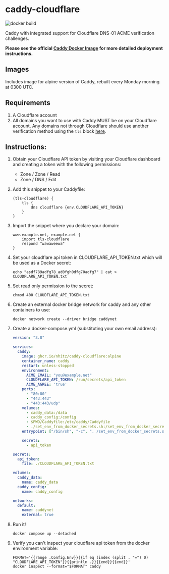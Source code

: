 # caddy-cloudflare

![docker build](https://github.com/nhitz/caddy-cloudflare/actions/workflows/auto-build-on-base-image-change.yml/badge.svg)


Caddy with integrated support for Cloudflare DNS-01 ACME verification challenges.

**Please see the official [Caddy Docker Image](https://hub.docker.com/_/caddy) for more detailed deployment instructions.**

## Images

Includes image for alpine version of Caddy, rebuilt every Monday morning at 0300 UTC.

## Requirements
1. A Cloudflare account
2. All domains you want to use with Caddy MUST be on your Cloudflare account. Any domains not through Cloudflare should use another verification method using the `tls` block [here](https://caddyserver.com/docs/caddyfile/directives/tls).

## Instructions:

1. Obtain your Cloudflare API token by visiting your Cloudflare dashboard and creating a token with the following permissions:
	- Zone / Zone / Read
	- Zone / DNS / Edit

2. Add this snippet to your Caddyfile:
	```Caddyfile
	(tls-cloudflare) {
		tls {
			dns cloudflare {env.CLOUDFLARE_API_TOKEN}
		}
	}
	```
 
 3. Import the snippet where you declare your domain:
 	```Caddyfile
  	www.example.net, example.net {
		import tls-cloudflare
		respond "wawaweewa"
	}
	```

4. Set your cloudflare api token in CLOUDFLARE_API_TOKEN.txt which will be used as a Docker secret:
	```
 	echo "asdf789adfg78_ad0fgh0dfg70adfg7" | cat > CLOUDFLARE_API_TOKEN.txt
 	```
 
5. Set read only permission to the secret:
	```
	chmod 400 CLOUDFLARE_API_TOKEN.txt
 	```

6. Create an external docker bridge network for caddy and any other containers to use:
	```
 	docker network create --driver bridge caddynet
 	```
 
7. Create a docker-compose.yml (substituting your own email address):
   
	```yaml
	version: "3.8"
	
	services:
	  caddy:
	    image: ghcr.io/nhitz/caddy-cloudflare:alpine
 	    container_name: caddy
	    restart: unless-stopped
	    environment:
	      ACME_EMAIL: "you@example.net"
	      CLOUDFLARE_API_TOKEN: /run/secrets/api_token
	      ACME_AGREE: 'true'
	    ports:
	      - "80:80"
	      - "443:443"
	      - "443:443/udp"
	    volumes:
	      - caddy_data:/data
	      - caddy_config:/config
	      - $PWD/Caddyfile:/etc/caddy/Caddyfile
 	      - ./set_env_from_docker_secrets.sh:/set_env_from_docker_secrets.sh
	    entrypoint: ["/bin/sh", "-c", ". /set_env_from_docker_secrets.sh && exec caddy run --config /etc/caddy/Caddyfile --adapter caddyfile"]

	    secrets:
	      - api_token
	
	secrets:
	  api_token:
	    file: ./CLOUDFLARE_API_TOKEN.txt
 
	volumes:
	  caddy_data:
	    name: caddy_data
	  caddy_config:
	    name: caddy_config
	
	networks:
	  default:
	    name: caddynet
	    external: true
	```
 
8. Run it!
	```
	docker compose up --detached
	```

10. Verify you can't inspect your cloudflare api token from the docker environment variable:
	```
	FORMAT='{{range .Config.Env}}{{if eq (index (split . "=") 0) "CLOUDFLARE_API_TOKEN"}}{{println .}}{{end}}{{end}}'
	docker inspect --format="$FORMAT" caddy
	```
